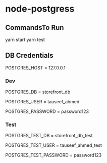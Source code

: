 # node-postgress

## CommandsTo Run

yarn start
yarn test

## DB Credentials
POSTGRES_HOST = 127.0.0.1

### Dev

POSTGRES_DB = storefront_db

POSTGRES_USER = tauseef_ahmed

POSTGRES_PASSWORD = password123

### Test

POSTGRES_TEST_DB = storefront_db_test

POSTGRES_TEST_USER = tauseef_ahmed_test

POSTGRES_TEST_PASSWORD = password123
